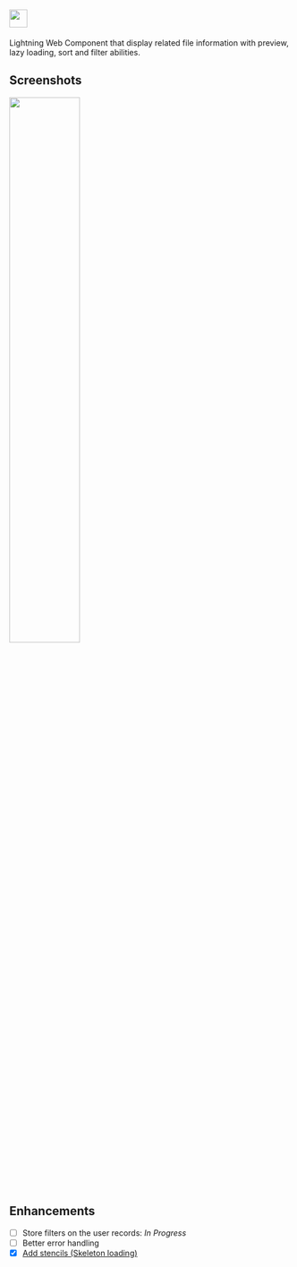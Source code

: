 # <img src="https://public.gavignon.io/images/lwc-file-preview-title.png" height="32">

Lightning Web Component that display related file information with preview, lazy loading, sort and filter abilities.

## Screenshots

<img src="https://public.gavignon.io/images/lwc-file-preview.jpg" width="50%">

## Enhancements

- [ ] Store filters on the user records: *In Progress*
- [ ] Better error handling
- [x] [Add stencils (Skeleton loading) ](https://github.com/gavignon/lwc-file-preview/commit/ef8b79ad5585106b5feb509119328764a70c7ba1)